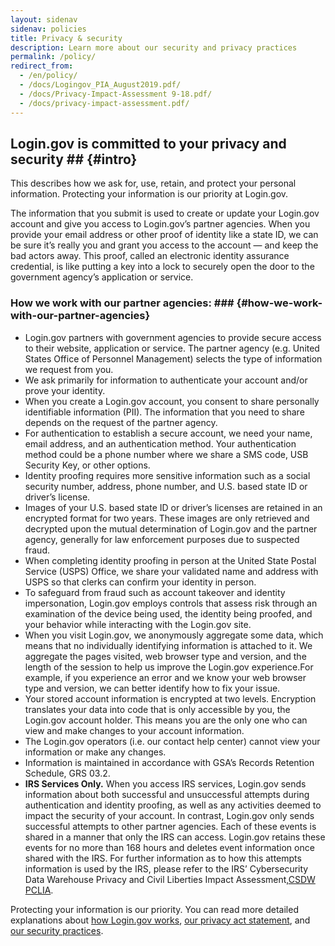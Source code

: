 ```yaml
---
layout: sidenav
sidenav: policies
title: Privacy & security
description: Learn more about our security and privacy practices
permalink: /policy/
redirect_from:
  - /en/policy/
  - /docs/Logingov_PIA_August2019.pdf/
  - /docs/Privacy-Impact-Assessment 9-18.pdf/
  - /docs/privacy-impact-assessment.pdf/
---
```

## Login.gov is committed to your privacy and security ## {#intro}

This describes how we ask for, use, retain, and protect your personal information. Protecting your information is our priority at Login.gov.

The information that you submit is used to create or update your Login.gov account and give you access to Login.gov’s partner agencies. When you provide your email address or other proof of identity like a state ID, we can be sure it’s really you and grant you access to the account — and keep the bad actors away. This proof, called an electronic identity assurance credential, is like putting a key into a lock to securely open the door to the government agency’s application or service.

### How we work with our partner agencies: ### {#how-we-work-with-our-partner-agencies}

* Login.gov partners with government agencies to provide secure access to their website, application or service. The partner agency (e.g. United States Office of Personnel Management) selects the type of information we request from you.
* We ask primarily for information to authenticate your account and/or prove your identity.
* When you create a Login.gov account, you consent to share personally identifiable information (PII). The information that you need to share depends on the request of the partner agency.
* For authentication to establish a secure account, we need your name, email address, and an authentication method. Your authentication method could be a phone number where we share a SMS code, USB Security Key, or other options.
* Identity proofing requires more sensitive information such as a social security number, address, phone number, and U.S. based state ID or driver’s license.
* Images of your U.S. based state ID or driver’s licenses are retained in an encrypted format for two years. These images are only retrieved and decrypted upon the mutual determination of Login.gov and the partner agency, generally for law enforcement purposes due to suspected fraud.
* When completing identity proofing in person at the United State Postal Service  (USPS) Office, we share your validated name and address with USPS so that clerks can confirm your identity in person.
* To safeguard from fraud such as account takeover and identity impersonation, Login.gov employs controls that assess risk through an examination of the device being used, the identity being proofed, and your behavior while interacting with the Login.gov site.
* When you visit Login.gov, we anonymously aggregate some data, which means that no individually identifying information is attached to it. We aggregate the pages visited, web browser type and version, and the length of the session to help us improve the Login.gov experience.For example, if you experience an error and we know your web browser type and version, we can better identify how to fix your issue.
* Your stored account information is encrypted at two levels. Encryption translates your data into code that is only accessible by you, the Login.gov account holder. This means you are the only one who can view and make changes to your account information.
* The Login.gov operators (i.e. our contact help center) cannot view your information or make any changes.
* Information is maintained in accordance with GSA’s Records Retention Schedule, GRS 03.2.
* **IRS Services Only.** When you access IRS services, Login.gov sends information about both successful and unsuccessful attempts during authentication and identity proofing, as well as any activities deemed to impact the security of your account. In contrast, Login.gov only sends successful attempts to other partner agencies. Each of these events is shared in a manner that only the IRS can access.  Login.gov retains these events for no more than 168 hours and deletes event information once shared with the IRS. For further information as to how this attempts information is used by the IRS, please refer to the IRS’ Cybersecurity Data Warehouse Privacy and Civil Liberties Impact Assessment,[CSDW PCLIA](https://www.irs.gov/pub/irs-pia/csdw-pia.pdf).

Protecting your information is our priority. You can read more detailed explanations about [how Login.gov works](/policy/how-does-it-work/), [our privacy act statement](/policy/our-privacy-act-statement/), and [our security practices](/policy/our-security-practices/).
